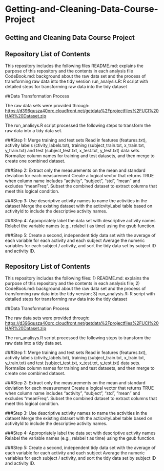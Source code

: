 # Getting-and-Cleaning-Data-Course-Project
## Getting and Cleaning Data Course Project

## Repository List of Contents
This repository includes the following files 
README.md: explains the purpose of this repository and the contents in each analysis file
CodeBook.md: background about the raw data set and the process of transforming raw data into the tidy version
run_analysis.R: R script with detailed steps for transforming raw data into the tidy dataset

##Data Transformation Process

The raw data sets were provided through: https://d396qusza40orc.cloudfront.net/getdata%2Fprojectfiles%2FUCI%20HAR%20Dataset.zip

The run_analisys.R script processed the following steps to transform the raw data into a tidy data set.

###Step 1: Merge training and test sets
Read in features (features.txt), activity labels (ctivity_labels.txt), training (subject_train.txt, x_train.txt, y_train.txt) and test (subject_test.txt, x_test.txt, y_test.txt) data sets. Normalize column names for training and test datasets, and then merge to create one combined dataset.

###Step 2: Extract only the measurements on the mean and standard deviation for each measurement
Create a logical vector that returns TRUE when column name includes “activity”, “subject”, “std”, “mean” and excludes “meanFreq”. Subset the combined dataset to extract columns that meet this logical condition.

###Step 3: Use descriptive activity names to name the activities in the dataset
Merge the existing dataset with the acticvityLabel table based on activityId to include the descriptive activity names.

###Step 4: Appropriately label the data set with descriptive activity names
Relabel the variable names (e.g., relabel t as time) using the gsub function.

###Step 5: Create a second, independent tidy data set with the average of each variable for each activity and each subject
Average the numeric variables for each subject / activity, and sort the tidy data set by subject ID and activity ID.

## Repository List of Contents
This repository includes the following files: 1) README.md: explains the purpose of this repository and the contents in each analysis file; 2) CodeBook.md: background about the raw data set and the process of transforming raw data into the tidy version; 3) run_analysis.R: R script with detailed steps for transforming raw data into the tidy dataset

##Data Transformation Process

The raw data sets were provided through: https://d396qusza40orc.cloudfront.net/getdata%2Fprojectfiles%2FUCI%20HAR%20Dataset.zip

The run_analisys.R script processed the following steps to transform the raw data into a tidy data set.

###Step 1: Merge training and test sets
Read in features (features.txt), activity labels (ctivity_labels.txt), training (subject_train.txt, x_train.txt, y_train.txt) and test (subject_test.txt, x_test.txt, y_test.txt) data sets. Normalize column names for training and test datasets, and then merge to create one combined dataset.

###Step 2: Extract only the measurements on the mean and standard deviation for each measurement
Create a logical vector that returns TRUE when column name includes “activity”, “subject”, “std”, “mean” and excludes “meanFreq”. Subset the combined dataset to extract columns that meet this logical condition.

###Step 3: Use descriptive activity names to name the activities in the dataset
Merge the existing dataset with the acticvityLabel table based on activityId to include the descriptive activity names.

###Step 4: Appropriately label the data set with descriptive activity names
Relabel the variable names (e.g., relabel t as time) using the gsub function.

###Step 5: Create a second, independent tidy data set with the average of each variable for each activity and each subject
Average the numeric variables for each subject / activity, and sort the tidy data set by subject ID and activity ID.

